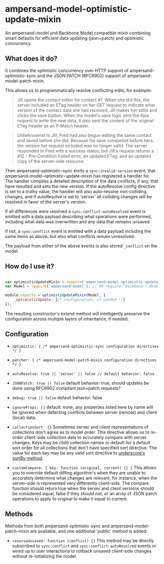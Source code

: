 ampersand-model-optimistic-update-mixin
======================================

An ampersand-model and Backbone.Model compatible mixin combining smart defaults for efficient data updating (json+patch) and optimistic concurrency.

## What does it do?

It combines the optimistic concurrency over HTTP support of ampersand-optimistic-sync and the JSON PATCH (RFC6902) support of ampersand-model-patch-mixin.

This allows us to programmatically resolve conflicting edits, for example:

> Jill opens the contact editor for contact #1. When she did this, the server included an ETag header on her GET request to indicate what version of the contact data she had received. Jill makes her edits and clicks the save button. When the model's save logic sent the Ajax request to write the new data, it also sent the content of the original ETag header as an If-Match header.

> Unbeknownst to Jill, Fred had also begun editing the same contact and saved before she did. Because his save completed before hers, the version her request included was no longer valid. The server responded to Fred with a success status, but Jill's request returns a 412 - Pre-Condition Failed error, an updated ETag, and an updated copy of the server-side resource.

Then ampersand-optimistic-sync emits a `sync:invalid-version` event, that ampersand-model-optimistic-update-mixin has registered a handler for.  The handler compiles a detailed description of the data conflicts, if any, that have resulted and sets the new version. If the autoResolve config directive is set to a truthy value, the handler will also auto-resolve non-colliding changes, and if autoResolve is set to 'server' all colliding changes will be resolved in favor of the server's version.

If all differences were resolved a `sync:conflict-autoResolved` event is emitted with a data payload describing what operations were performed, including what data was overwritten and any data that remains unsaved.

If not, a `sync:conflict` event is emitted with a data payload including the same items as above, but also what conflicts remain unresolved.

The payload from either of the above events is also stored `_conflict` on the model.

## How do I use it?

```javascript

var optimisticUpdateMixin = require('ampersand-model-optimistic-update-mixin');
var Model = require('ampersand-model'); // OR require('backbone').Model;

module.exports = optimistiUpdateMixin(Model, {
    _optimisticUpdate: {/* configuration, if needed */}
});

```

The resulting constructor's extend method will intelligently preserve the configuration across multiple layers of inheritance, if needed.

## Configuration

- `optimistic: { /* ampersand-optimistic-sync configuration directives */ }`

- `patcher: { /* ampersand-model-patch-mixin configuration directives */ }`

- `autoResolve: true || 'server' || false // default behavior: false`

- `JSONPatch: true || false`
  default behavior: true, should updates be done using RFC6902 compliant json+patch requests?

- `debug: true || false`
  default behavior: false

- `ignoreProps: []`
  default: none, any properties listed here by name will be ignored when detecting conflicts between server (remote) and client (local) data.

- `collectionSort: {}`
  Sometimes server and client representations of collections don't agree as to model order. This directive allows us to re-order client-side collection data to accurately compare with server changes. Keys may be child collection names or default for a default sort order for all collections that don't have specified sort directive. The value for each key may be any valid sort directive to [underscore's sortBy method](http://underscorejs.org/#sortBy).

- `customCompare: { key: function (original, current) {} }`
  This allows you to override default diffing algorithm's when they are unable to accurately determine what changes are relevant, for instance, when the server-side is represented very differently client-side. The compare function should return true when the server and client versions should be considered equal, false if they should not, or an array of JSON patch operations to apply to original to make it equal to current.

## Methods

Methods from both ampersand-optimistic-sync and ampersand-model-patch-mixin are available, and one additional 'public' method is added:

- `reverseUnsaved: function (conflict) {}`
  This method may be directly subscribed to `sync:conflict` and `sync:conflict-autoResolved` events or wired up to user interactions to rollback unsaved client-side changes without re-initializing the model.
  